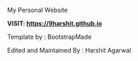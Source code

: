 My Personal Website

**VISIT: https://9harshit.github.io**

Template by : BootstrapMade

Edited and Maintained By : Harshit Agarwal
